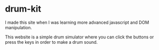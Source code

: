 # drum-kit

I made this site when I was learning more advanced javascript and DOM manipulation.

This website is a simple drum simulator where you can click the buttons or press the keys in order to make a drum sound. 
